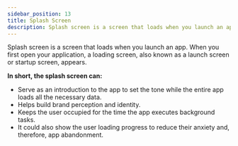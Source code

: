 ```yaml
---
sidebar_position: 13
title: Splash Screen
description: Splash screen is a screen that loads when you launch an app. When you first open your application, a loading screen, also known as a launch screen or startup screen, appears.
---
```


Splash screen is a screen that loads when you launch an app. When you first open your application, a loading screen, also known as a launch screen or startup screen, appears.

**In short, the splash screen can:**

- Serve as an introduction to the app to set the tone while the entire app loads all the necessary data.
- Helps build brand perception and identity.
- Keeps the user occupied for the time the app executes background tasks.
- It could also show the user loading progress to reduce their anxiety and, therefore, app abandonment.